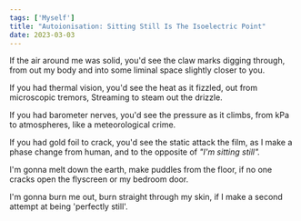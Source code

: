 ```yaml
---
tags: ['Myself']
title: "Autoionisation: Sitting Still Is The Isoelectric Point"
date: 2023-03-03
---
```



If the air around me was solid,
you'd see the claw marks digging through,
from out my body and into some
liminal space slightly closer to you.

If you had thermal vision,
you'd see the heat as it fizzled,
out from microscopic tremors,
Streaming to steam out the drizzle.

If you had barometer nerves,
you'd see the pressure as it climbs,
from kPa to atmospheres,
like a meteorological crime.

If you had gold foil to crack,
you'd see the static attack the film,
as I make a phase change from human,
and to the opposite of *"I'm sitting still".*

I'm gonna melt down the earth, make puddles from the floor,
if no one cracks open the flyscreen or my bedroom door.

I'm gonna burn me out, burn straight through my skin,
if I make a second attempt at being 'perfectly still'.
